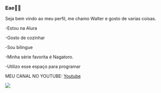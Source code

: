 ### Eae👨‍🍳

 Seja bem vindo ao meu perfil, me chamo Walter e gosto de varias coisas.

-Estou na Alura

-Gosto de cozinhar

-Sou bílingue

-Minha série favorita é Nagatoro.

-Utilizo esse espaço para programar


MEU CANAL NO YOUTUBE: [Youtube](https://www.youtube.com/@koskinhol6489/featured)


![](https://media.tenor.com/4TT38rFtbIIAAAAC/nagatoro.gif)



